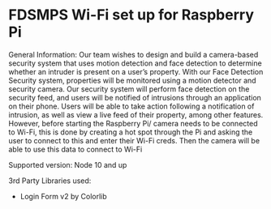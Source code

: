 # FDSMPS Wi-Fi set up for Raspberry Pi


General Information:
Our team wishes to design and build a camera-based security system that uses motion detection and face detection to determine whether an intruder is present on a user’s property. With our Face Detection Security system, properties will be monitored using a motion detector and security camera. Our security system will perform face detection on the security feed, and users will be notified of intrusions through an application on their phone. Users will be able to take action following a notification of intrusion, as well as view a live feed of their property, among other features. However, before starting the Raspberry Pi/ camera needs to be connected to Wi-Fi, this is done by creating a hot spot through the Pi and asking the user to connect to this and enter their Wi-Fi creds. Then the camera will be able to use this data to connect to Wi-Fi 

Supported version:
Node 10 and up

3rd Party Libraries used:
* Login Form v2 by Colorlib

